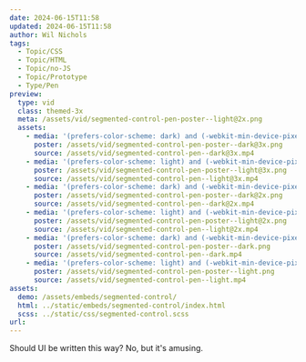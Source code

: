 ```yaml
---
date: 2024-06-15T11:58
updated: 2024-06-15T11:58
author: Wil Nichols
tags:
  - Topic/CSS
  - Topic/HTML
  - Topic/no-JS
  - Topic/Prototype
  - Type/Pen
preview: 
  type: vid
  class: themed-3x
  meta: /assets/vid/segmented-control-pen-poster--light@2x.png
  assets:
    - media: '(prefers-color-scheme: dark) and (-webkit-min-device-pixel-ratio: 3) and (min-resolution: 180dpi)'
      poster: /assets/vid/segmented-control-pen-poster--dark@3x.png
      source: /assets/vid/segmented-control-pen--dark@3x.mp4
    - media: '(prefers-color-scheme: light) and (-webkit-min-device-pixel-ratio: 3) and (min-resolution: 180dpi)'
      poster: /assets/vid/segmented-control-pen-poster--light@3x.png
      source: /assets/vid/segmented-control-pen--light@3x.mp4
    - media: '(prefers-color-scheme: dark) and (-webkit-min-device-pixel-ratio: 2) and (min-resolution: 120dpi)'
      poster: /assets/vid/segmented-control-pen-poster--dark@2x.png
      source: /assets/vid/segmented-control-pen--dark@2x.mp4
    - media: '(prefers-color-scheme: light) and (-webkit-min-device-pixel-ratio: 2) and (min-resolution: 120dpi)'
      poster: /assets/vid/segmented-control-pen-poster--light@2x.png
      source: /assets/vid/segmented-control-pen--light@2x.mp4
    - media: '(prefers-color-scheme: dark) and (-webkit-min-device-pixel-ratio: 1) and (min-resolution: 60dpi)'
      poster: /assets/vid/segmented-control-pen-poster--dark.png
      source: /assets/vid/segmented-control-pen--dark.mp4
    - media: '(prefers-color-scheme: light) and (-webkit-min-device-pixel-ratio: 1) and (min-resolution: 60dpi)'
      poster: /assets/vid/segmented-control-pen-poster--light.png
      source: /assets/vid/segmented-control-pen--light.mp4
assets: 
  demo: /assets/embeds/segmented-control/
  html: ../static/embeds/segmented-control/index.html
  scss: ../static/css/segmented-control.scss
url: 
---
```

Should UI be written this way? No, but it's amusing.
